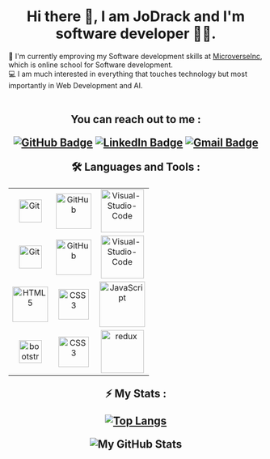 <h1 align="center">Hi there 👋, I am JoDrack and I'm software developer 👨‍💻.</h1>

<p>🔬 I'm currently emproving my Software development skills at <a href="https://www.microverse.org/">MicroverseInc</a>, which is online school for Software development.
  <br>
  💻 I am much interested in everything that touches technology but most importantly in Web Development and AI.
  <br>
  <br>
 </p>

<h2 align="center">
You can reach out to me : 

[![GitHub Badge](https://img.shields.io/badge/-joseph07--drack-white?logo=GitHub&logoColor=181717&style=plastic)](https://github.com/joseph07-drack/)
[![LinkedIn Badge](https://img.shields.io/badge/-jodrack-white?logo=LinkedIn&logoColor=0A66C2&style=plastic)](https://www.linkedin.com/in/joseph-buingo-ab2682225//)
[![Gmail Badge](https://img.shields.io/badge/-drack.sir01@gmail.com-white?logo=Gmail&logoColor=EA4335&style=plastic)](mailto:drack.sir01@gmail.com)

🛠️ Languages and Tools :
<table align="center">
    <tr>
        <td align="center"><img alt="Git" width="45px" src="https://img.shields.io/badge/-Git-white?logo=git&logoColor=F05032&style=plastic"/></td>
        <td align="center"><img alt="GitHub" width="70px" src="https://img.shields.io/badge/-GitHub-white?logo=github&logoColor=181717&style=plastic"/></td>
        <td align="center">
        <img alt="Visual-Studio-Code" width="85px" src="https://img.shields.io/badge/-VS%20Code-white?logo=visual-studio-code&logoColor=007ACC&style=plastic"></td>
    </tr>
   <tr>
        <td align="center"><img alt="Git" width="45px" src="https://img.shields.io/badge/-Git-white?logo=postman&logoColor=F05032&style=plastic"/></td>
        <td align="center"><img alt="GitHub" width="70px" src="https://img.shields.io/badge/React-20232A?style=for-the-badge&logo=react&logoColor=61DAFB&style=plastic"/></td>
        <td align="center">
        <img alt="Visual-Studio-Code" width="85px" src="https://img.shields.io/badge/Node.js-43853D?style=for-the-badge&logo=node.js&logoColor=white&style=plastic"></td>
    </tr>
    <tr>
        <td align="center"><img alt="HTML5" width="70px" src="https://img.shields.io/badge/-HTML5-white?logo=html5&logoColor=E34F26&style=plastic"/></td>
        <td align="center"><img alt="CSS3" width="60px" src="https://img.shields.io/badge/Sass-CC6699?style=for-the-badge&logo=sass&logoColor=white"/></td>
        <td align="center"><img alt="JavaScript" width="90px" src="https://img.shields.io/badge/-JavaScript-white?logo=javascript&logoColor=F7DF1E&style=plastic"/>             </td>
    </tr>
    <tr>
        <td align="center"><img alt="bootstrap" width="45px" src="https://img.shields.io/badge/Bootstrap-563D7C?style=for-the-badge&logo=bootstrap&logoColor=white&style=plastic"/></td>
        <td align="center"><img alt="CSS3" width="60px" src="https://img.shields.io/badge/-CSS3-white?logo=css3&logoColor=1572B6&style=plastic"/></td>
        <td align="center">
        <img alt="redux" width="85px" src="https://img.shields.io/badge/Redux-593D88?style=for-the-badge&logo=redux&logoColor=white&style=plastic"></td>
    </tr>
</table>

⚡ My Stats :

[![Top Langs](https://github-readme-stats.vercel.app/api/top-langs/?username=joseph07-drack&layout=compact)](https://github.com/joseph07-drack/github-readme-stats)

![My GitHub Stats](https://github-readme-stats.vercel.app/api?username=joseph07-drack&show_icons=true&theme=default)
</h2>
